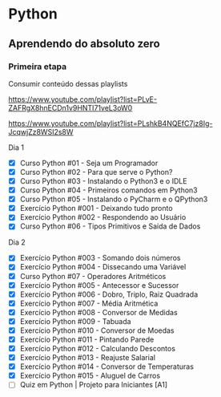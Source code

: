 # Python
## Aprendendo do absoluto zero
### Primeira etapa
Consumir conteúdo dessas playlists

https://www.youtube.com/playlist?list=PLvE-ZAFRgX8hnECDn1v9HNTI71veL3oW0

https://www.youtube.com/playlist?list=PLshkB4NQEfC7jz8Ig-JcqwjZz8WSI2s8W

Dia 1
- [x]  Curso Python #01 - Seja um Programador
- [x]  Curso Python #02 - Para que serve o Python?
- [x]  Curso Python #03 - Instalando o Python3 e o IDLE
- [x]  Curso Python #04 - Primeiros comandos em Python3
- [x] Curso Python #05 - Instalando o PyCharm e o QPython3
- [x] Exercício Python #001 - Deixando tudo pronto
- [x] Exercício Python #002 - Respondendo ao Usuário
- [x] Curso Python #06 - Tipos Primitivos e Saída de Dados

Dia 2
- [x] Exercício Python #003 - Somando dois números
- [x] Exercício Python #004 - Dissecando uma Variável
- [x] Curso Python #07 - Operadores Aritméticos
- [x] Exercício Python #005 - Antecessor e Sucessor
- [x] Exercício Python #006 - Dobro, Triplo, Raiz Quadrada
- [x] Exercício Python #007 - Média Aritmética
- [x] Exercício Python #008 - Conversor de Medidas
- [x] Exercício Python #009 - Tabuada
- [x] Exercício Python #010 - Conversor de Moedas
- [x] Exercício Python #011 - Pintando Parede
- [x] Exercício Python #012 - Calculando Descontos
- [x] Exercício Python #013 - Reajuste Salarial
- [x] Exercício Python #014 - Conversor de Temperaturas
- [x] Exercício Python #015 - Aluguel de Carros
- [ ] Quiz em Python | Projeto para Iniciantes [A1]